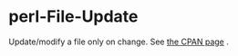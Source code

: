 # perl-File-Update
Update/modify a file only on change. See [the CPAN page](https://metacpan.org/pod/File::Update) .
